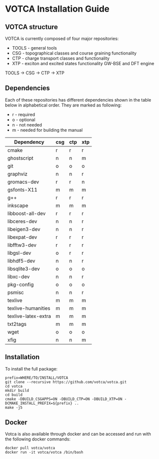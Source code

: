 # VOTCA Installation Guide

## VOTCA structure

VOTCA is currently composed of four major repositories:

* TOOLS - general tools 
* CSG - topographical classes and course graining functionality
* CTP - charge transport classes and functionality
* XTP - exciton and excited states functionality GW-BSE and DFT engine

TOOLS -> CSG -> CTP -> XTP

## Dependencies

Each of these repositories has different dependencies shown in the table below in alphabetical order. They are marked as following:

* r - required 
* o - optional
* n - not needed
* m - needed for building the manual

 Dependency          | csg | ctp | xtp |
 ------------------- | --- | --- | --- |
 cmake               | r   | r   | r   |
 ghostscript         | n   | n   | m   |
 git                 | o   | o   | o   |
 graphviz            | n   | n   | r   |
 gromacs-dev         | r   | r   | n   |
 gsfonts-X11         | m   | m   | m   |
 g++                 | r   | r   | r   |
 inkscape            | m   | m   | m   |
 libboost-all-dev    | r   | r   | r   |
 libceres-dev        | n   | n   | r   | 
 libeigen3-dev       | n   | n   | r   |
 libexpat-dev        | r   | r   | r   |
 libfftw3-dev        | r   | r   | r   |
 libgsl-dev          | o   | r   | r   |
 libhdf5-dev         | n   | n   | r   |
 libsqlite3-dev      | o   | o   | o   |
 libxc-dev           | n   | n   | r   |
 pkg-config          | o   | o   | o   |
 psmisc              | n   | n   | r   |
 texlive             | m   | m   | m   |
 texlive-humanities  | m   | m   | m   |
 texlive-latex-extra | m   | m   | m   |
 txt2tags            | m   | m   | m   |
 wget                | o   | o   | o   |
 xfig                | n   | n   | m   |
 
## Installation 

To install the full package:

    prefix=WHERE/TO/INSTALL/VOTCA
    git clone --recursive https://github.com/votca/votca.git
    cd votca
    mkdir build
    cd build
    cmake -DBUILD_CSGAPPS=ON -DBUILD_CTP=ON -DBUILD_XTP=ON -DCMAKE_INSTALL_PREFIX=${prefix} ..
    make -j5
    
## Docker 

Votca is also available through docker and can be accessed and run with the following docker commands:

    docker pull votca/votca
    docker run -it votca/votca /bin/bash
    
    
